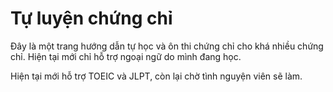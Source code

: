# Tự luyện chứng chỉ

Đây là một trang hướng dẫn tự học và ôn thi chứng chỉ cho khá nhiều chứng chỉ. Hiện tại mới chỉ hỗ trợ ngoại ngữ do mình đang học.

Hiện tại mới hỗ trợ TOEIC và JLPT, còn lại chờ tình nguyện viên sẽ làm.
